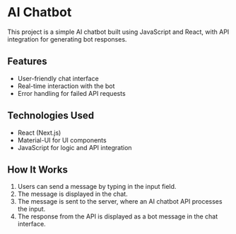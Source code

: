 # AI Chatbot

This project is a simple AI chatbot built using JavaScript and React, with API integration for generating bot responses.

## Features

- User-friendly chat interface
- Real-time interaction with the bot
- Error handling for failed API requests

## Technologies Used

- React (Next.js)
- Material-UI for UI components
- JavaScript for logic and API integration

## How It Works

1. Users can send a message by typing in the input field.
2. The message is displayed in the chat.
3. The message is sent to the server, where an AI chatbot API processes the input.
4. The response from the API is displayed as a bot message in the chat interface.
